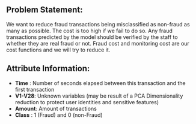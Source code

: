 ## Problem Statement:
We want to reduce fraud transactions being misclassified as non-fraud as many as possible. The cost is too high if we fail to do so.
Any fraud transactions predicted by the model should be verified by the staff to whether they are real fraud or not.
Fraud cost and monitoring cost are our cost functions and we will try to reduce it.

## Attribute Information:
- **Time**	: Number of seconds elapsed between this transaction and the first transaction
- **V1-V28**: Unknown variables (may be result of a PCA Dimensionality reduction to protect user identities and sensitive features)
- **Amount**: Amount of transactions
- **Class**	: 1 (Fraud) and 0 (non-Fraud)
